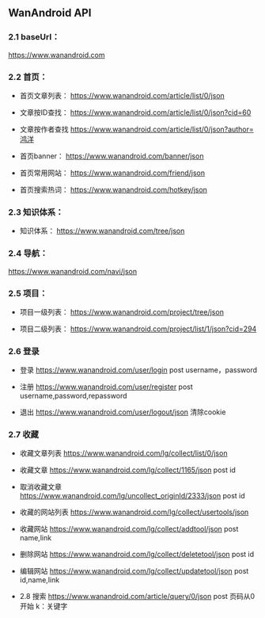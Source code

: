 ## WanAndroid API

### 2.1 baseUrl：
https://www.wanandroid.com

### 2.2 首页：
- 首页文章列表：
https://www.wanandroid.com/article/list/0/json

- 文章按ID查找：
https://www.wanandroid.com/article/list/0/json?cid=60

- 文章按作者查找
https://www.wanandroid.com/article/list/0/json?author=鸿洋

- 首页banner：
https://www.wanandroid.com/banner/json

- 首页常用网站：
https://www.wanandroid.com/friend/json

- 首页搜索热词：
https://www.wanandroid.com/hotkey/json



### 2.3 知识体系：
- 知识体系：
https://www.wanandroid.com/tree/json



### 2.4 导航：
https://www.wanandroid.com/navi/json



### 2.5 项目：
- 项目一级列表：
https://www.wanandroid.com/project/tree/json

- 项目二级列表：
https://www.wanandroid.com/project/list/1/json?cid=294


### 2.6 登录
- 登录
https://www.wanandroid.com/user/login
post username，password

- 注册
https://www.wanandroid.com/user/register
post username,password,repassword

- 退出
https://www.wanandroid.com/user/logout/json
清除cookie


### 2.7 收藏
- 收藏文章列表
https://www.wanandroid.com/lg/collect/list/0/json

- 收藏文章
https://www.wanandroid.com/lg/collect/1165/json
post id

- 取消收藏文章
https://www.wanandroid.com/lg/uncollect_originId/2333/json
post id



- 收藏的网站列表
https://www.wanandroid.com/lg/collect/usertools/json

- 收藏网站
https://www.wanandroid.com/lg/collect/addtool/json
post name,link

- 删除网站
https://www.wanandroid.com/lg/collect/deletetool/json
post id

- 编辑网站
https://www.wanandroid.com/lg/collect/updatetool/json
post id,name,link


- 2.8 搜索
https://www.wanandroid.com/article/query/0/json
post 页码从0开始
k：关键字





